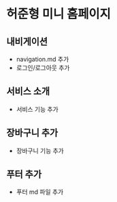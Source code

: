 # 허준형 미니 홈페이지

## 내비게이션
- navigation.md 추가
- 로그인/로그아웃 추가

## 서비스 소개
- 서비스 기능 추가 

## 장바구니 추가
- 장바구니 기능 추가

## 푸터 추가
- 푸터 md 파일 추가